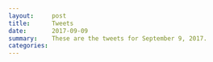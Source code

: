 ```yaml
---
layout:     post
title:      Tweets
date:       2017-09-09
summary:    These are the tweets for September 9, 2017.
categories:
---
```


